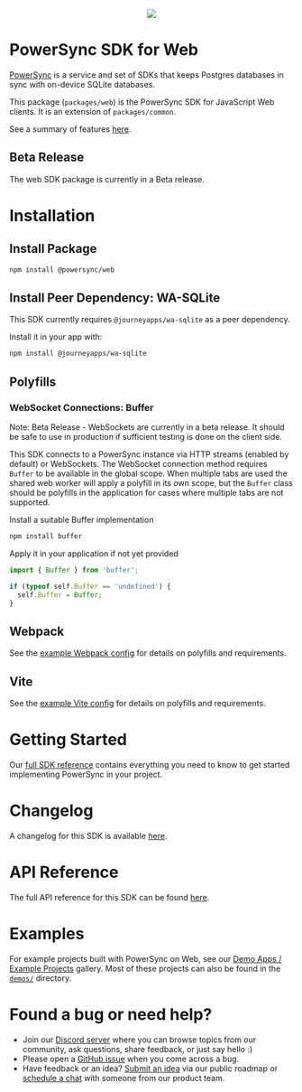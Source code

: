 <p align="center">
  <a href="https://www.powersync.com" target="_blank"><img src="https://github.com/powersync-ja/.github/assets/19345049/602bafa0-41ce-4cee-a432-56848c278722"/></a>
</p>

# PowerSync SDK for Web

[PowerSync](https://powersync.com) is a service and set of SDKs that keeps Postgres databases in sync with on-device SQLite databases.

This package (`packages/web`) is the PowerSync SDK for JavaScript Web clients. It is an extension of `packages/common`.

See a summary of features [here](https://docs.powersync.com/client-sdk-references/js-web).

## Beta Release

The web SDK package is currently in a Beta release.

# Installation

## Install Package

```bash
npm install @powersync/web
```

## Install Peer Dependency: WA-SQLite

This SDK currently requires `@journeyapps/wa-sqlite` as a peer dependency.

Install it in your app with:

```bash
npm install @journeyapps/wa-sqlite
```

## Polyfills

### WebSocket Connections: Buffer

Note: Beta Release - WebSockets are currently in a beta release. It should be safe to use in production if sufficient testing is done on the client side.

This SDK connects to a PowerSync instance via HTTP streams (enabled by default) or WebSockets. The WebSocket connection method requires `Buffer` to be available in the global scope. When multiple tabs are used the shared web worker will apply a polyfill in its own scope, but the `Buffer` class should be polyfills in the application for cases where multiple tabs are not supported.

Install a suitable Buffer implementation

```bash
npm install buffer
```

Apply it in your application if not yet provided

```Javascript
import { Buffer } from 'buffer';

if (typeof self.Buffer == 'undefined') {
  self.Buffer = Buffer;
}
```

## Webpack

See the [example Webpack config](https://github.com/powersync-ja/powersync-js/blob/main/demos/example-webpack/webpack.config.js) for details on polyfills and requirements.

## Vite

See the [example Vite config](https://github.com/powersync-ja/powersync-js/blob/main/demos/example-vite/vite.config.ts) for details on polyfills and requirements.

# Getting Started

Our [full SDK reference](https://docs.powersync.com/client-sdk-references/js-web) contains everything you need to know to get started implementing PowerSync in your project.

# Changelog

A changelog for this SDK is available [here](https://releases.powersync.com/announcements/powersync-js-web-client-sdk).

# API Reference

The full API reference for this SDK can be found [here](https://powersync-ja.github.io/powersync-js/web-sdk).

# Examples

For example projects built with PowerSync on Web, see our [Demo Apps / Example Projects](https://docs.powersync.com/resources/demo-apps-example-projects#js-web) gallery. Most of these projects can also be found in the [`demos/`](../demos/) directory.

# Found a bug or need help?

- Join our [Discord server](https://discord.gg/powersync) where you can browse topics from our community, ask questions, share feedback, or just say hello :)
- Please open a [GitHub issue](https://github.com/powersync-ja/powersync-js/issues) when you come across a bug.
- Have feedback or an idea? [Submit an idea](https://roadmap.powersync.com/tabs/5-roadmap/submit-idea) via our public roadmap or [schedule a chat](https://calendly.com/powersync-product/powersync-chat) with someone from our product team.
